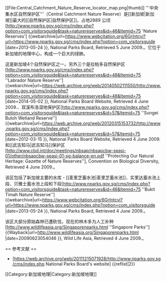 [[File:Central_Catchment_Nature_Reserve_locator_map.png|thumb]]
'''中央集水区自然保护区'''（Central Catchment Nature Reserve）是[[新加坡|新加坡]]最大的[[自然保护区|自然保护区]]，占地2889 公顷<ref>[http://www.nparks.gov.sg/cms/index.php?option=com_visitorsguide&task=naturereserves&id=46&Itemid=75 'Nature Reserves'] {{webarchive|url=https://www.webcitation.org/6GrIntcvi?url=https://www.nparks.gov.sg/cms/index.php?option=com_visitorsguide |date=2013-05-24 }}, National Parks Board, Retrieved 5 June 2009.</ref>。它位于新加坡的地理中心，构成一个巨大的绿肺。 

这是新加坡4个自然保护区之一。另外三个是拉柏多自然保护区<ref>[http://www.nparks.gov.sg/cms/index.php?option=com_visitorsguide&task=naturereserves&id=48&Itemid=75 ''Labrador Nature Reserve''] {{webarchive|url=https://web.archive.org/web/20140502111550/http://www.nparks.gov.sg/cms/index.php?option=com_visitorsguide&task=naturereserves&id=48&Itemid=75 |date=2014-05-02 }}, National Parks Board Website, Retrieved 4 June 2009.</ref>、双溪布洛湿地保护区<ref>[http://www.nparks.gov.sg/cms/index.php?option=com_visitorsguide&task=naturereserves&id=57&Itemid=75 ''Sungei Buloh Wetland Reserve''] {{webarchive|url=https://web.archive.org/web/20120315153732/http://www.nparks.gov.sg/cms/index.php?option=com_visitorsguide&task=naturereserves&id=57&Itemid=75 |date=2012-03-15 }}, National Parks Board Website, Retrieved 4 June 2009.</ref> 和[[武吉知马|武吉知马]]保护区<ref>[http://www.cbd.int/doc/meetings/nbsap/nbsapcbw-seasi-01/other/nbsapcbw-seasi-01-sg-balance-en.pdf ''Protecting Our Natural Heritage: Gazette of Nature Reserves''], Convention on Biological Diversity, Retrieved 4 June 2009.</ref>。 

该区包括了新加坡主要的水库 - [[麦里芝蓄水池|麦里芝蓄水池]]、实里达蓄水池上段、贝雅士蓄水池上段和下段<ref>[http://www.nparks.gov.sg/cms/index.php?option=com_visitorsguide&task=naturereserves&id=46&Itemid=75 ''Bukit Timah Nature Reserve''] {{webarchive|url=https://www.webcitation.org/6GrIntcvi?url=https://www.nparks.gov.sg/cms/index.php?option=com_visitorsguide |date=2013-05-24 }}, National Parks Board, Retrieved 4 June 2009.</ref>。

该区大部分原始森林已遭砍伐，现在的林木多为人工补种<ref>[http://www.wildlifeasia.org/Singaporenparks.html ''Singapore Parks''] {{Wayback|url=http://www.wildlifeasia.org/Singaporenparks.html |date=20090623054046 }}, Wild Life Asia, Retrieved 4 June 2009.</ref>。

== 参考文献 ==
* [https://web.archive.org/web/20111215071928/http://www.nparks.gov.sg/cms/index.php National Parks Board's website]
{{reflist|2}}

[[Category:新加坡地理|Category:新加坡地理]]